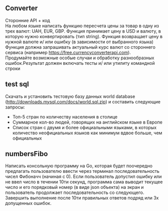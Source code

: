 ## Converter
Сторонние API + код  
На любом языке написать функцию пересчета цены за товар в одну из трех валют: UAH, EUR, GBP. Функция принимает цену в USD и валюту, в которую нужно конвертировать (тип string). Функция возвращает цену в нужной валюте и/ или ошибку (в зависимости от выбранного языка)  
Функция должна запрашивать актуальный курс валют со стороннего сервиса (например https://free.currencyconverterapi.com).  
Продумайте возможные особые случаи и обработку разнообразных ошибок.Результат должен включать тесты и/ или утилиту командной строки

## test sql
Скачать и установить тестовую базу данных world database (http://downloads.mysql.com/docs/world.sql.zip) и составить следующие запросы:  
+ Топ-5 стран по количеству населения в столице  
+ Суммарное кол-во людей, говорящих на английском языке в Европе  
+ Список стран с двумя и более официальными языками, в которых количество неофициальных языков как минимум вдвое больше, чем официальных  

## numbersFibo
Написать консольную программу на Go, которая будет поочередно предлагать пользователю ввести через терминал последовательность чисел Фибоначч (начиная с 0). Если пользователь допустил ошибку или не ввел число в течении 10ти секунд, программа сама выводит текущее число и его порядковый номер (в виде json объекта) на экран и пользователь продолжает последовательность со следующего.
Завершить выполнение после 10ти правильных ответов подряд или 3х допущенных ошибок.
